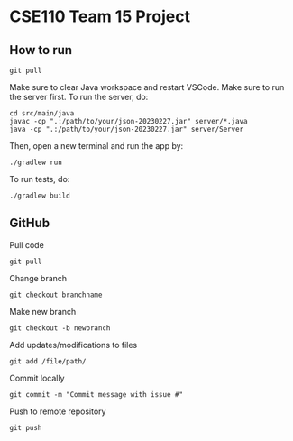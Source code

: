 # CSE110 Team 15 Project

## How to run
```
git pull
```
Make sure to clear Java workspace and restart VSCode. Make sure to run the server first. To run the server, do:

```
cd src/main/java
javac -cp ".:/path/to/your/json-20230227.jar" server/*.java
java -cp ".:/path/to/your/json-20230227.jar" server/Server
```

Then, open a new terminal and run the app by:
```
./gradlew run
```

To run tests, do:
```
./gradlew build
```

## GitHub
Pull code
```
git pull
```
Change branch
```
git checkout branchname
```
Make new branch
```
git checkout -b newbranch
```
Add updates/modifications to files
```
git add /file/path/
```
Commit locally
```
git commit -m "Commit message with issue #"
```
Push to remote repository
```
git push
```
